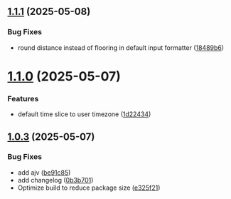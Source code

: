 ## [1.1.1](https://github.com/bizarre/ui/compare/v1.1.0...v1.1.1) (2025-05-08)


### Bug Fixes

* round distance instead of flooring in default input formatter ([18489b6](https://github.com/bizarre/ui/commit/18489b6d917ae0993afa21266f0d0876d1080231))

# [1.1.0](https://github.com/bizarre/ui/compare/v1.0.3...v1.1.0) (2025-05-07)


### Features

* default time slice to user timezone ([1d22434](https://github.com/bizarre/ui/commit/1d22434d12609801c8fb5c2e5afd772878ad6a4c))

## [1.0.3](https://github.com/bizarre/ui/compare/v1.0.2...v1.0.3) (2025-05-07)


### Bug Fixes

* add ajv ([be91c85](https://github.com/bizarre/ui/commit/be91c852ef4f640bbd520ff3d5fa348c1cd26143))
* add changelog ([0b3b701](https://github.com/bizarre/ui/commit/0b3b7013ae516bce8158e97e4cf3618d574e29ef))
* Optimize build to reduce package size ([e325f21](https://github.com/bizarre/ui/commit/e325f2136790160096d4c44933722df33f7fb545))
